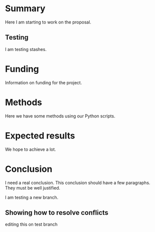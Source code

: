 # Summary

Here I am starting to work on the proposal.

## Testing

I am testing stashes.

# Funding

Information on funding for the project.

# Methods

Here we have some methods using our Python scripts.

# Expected results

We hope to achieve a lot.

# Conclusion

I need a real conclusion.
This conclusion should have a few paragraphs.
They must be well justified.

I am testing a new branch.

## Showing how to resolve conflicts

editing this on test branch

